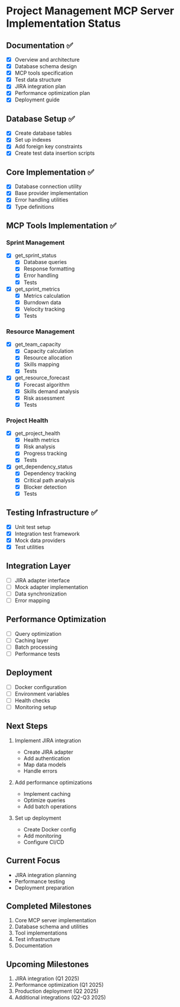 # Project Management MCP Server Implementation Status

## Documentation ✅
- [x] Overview and architecture
- [x] Database schema design
- [x] MCP tools specification
- [x] Test data structure
- [x] JIRA integration plan
- [x] Performance optimization plan
- [x] Deployment guide

## Database Setup ✅
- [x] Create database tables
- [x] Set up indexes
- [x] Add foreign key constraints
- [x] Create test data insertion scripts

## Core Implementation ✅
- [x] Database connection utility
- [x] Base provider implementation
- [x] Error handling utilities
- [x] Type definitions

## MCP Tools Implementation ✅

### Sprint Management
- [x] get_sprint_status
  - [x] Database queries
  - [x] Response formatting
  - [x] Error handling
  - [x] Tests

- [x] get_sprint_metrics
  - [x] Metrics calculation
  - [x] Burndown data
  - [x] Velocity tracking
  - [x] Tests

### Resource Management
- [x] get_team_capacity
  - [x] Capacity calculation
  - [x] Resource allocation
  - [x] Skills mapping
  - [x] Tests

- [x] get_resource_forecast
  - [x] Forecast algorithm
  - [x] Skills demand analysis
  - [x] Risk assessment
  - [x] Tests

### Project Health
- [x] get_project_health
  - [x] Health metrics
  - [x] Risk analysis
  - [x] Progress tracking
  - [x] Tests

- [x] get_dependency_status
  - [x] Dependency tracking
  - [x] Critical path analysis
  - [x] Blocker detection
  - [x] Tests

## Testing Infrastructure ✅
- [x] Unit test setup
- [x] Integration test framework
- [x] Mock data providers
- [x] Test utilities

## Integration Layer
- [ ] JIRA adapter interface
- [ ] Mock adapter implementation
- [ ] Data synchronization
- [ ] Error mapping

## Performance Optimization
- [ ] Query optimization
- [ ] Caching layer
- [ ] Batch processing
- [ ] Performance tests

## Deployment
- [ ] Docker configuration
- [ ] Environment variables
- [ ] Health checks
- [ ] Monitoring setup

## Next Steps
1. Implement JIRA integration
   - Create JIRA adapter
   - Add authentication
   - Map data models
   - Handle errors

2. Add performance optimizations
   - Implement caching
   - Optimize queries
   - Add batch operations

3. Set up deployment
   - Create Docker config
   - Add monitoring
   - Configure CI/CD

## Current Focus
- JIRA integration planning
- Performance testing
- Deployment preparation

## Completed Milestones
1. Core MCP server implementation
2. Database schema and utilities
3. Tool implementations
4. Test infrastructure
5. Documentation

## Upcoming Milestones
1. JIRA integration (Q1 2025)
2. Performance optimization (Q1 2025)
3. Production deployment (Q2 2025)
4. Additional integrations (Q2-Q3 2025)
